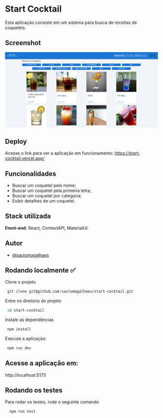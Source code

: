 # Start Cocktail

Esta aplicação consiste em um sistema para busca de receitas de coquetéis.

## Screenshot

![App Screenshot](https://github.com/saulomagalhaes/start-cocktail/blob/main/src/assets/screenshot.png?raw=true)

## Deploy

Acesse o link para ver a aplicação em funcionamento:
https://start-cocktail.vercel.app/

## Funcionalidades

- Buscar um coquetel pelo nome;
- Buscar um coquetel pela primeira letra;
- Buscar um coquetel por categoria;
- Exibir detalhes de um coquetel.

## Stack utilizada

**Front-end:** React, ContextAPI, MaterialUI.

## Autor

- [@saulomagalhaes](https://www.linkedin.com/in/sauloam/)

## Rodando localmente ✅

Clone o projeto

```bash
 git clone git@github.com:saulomagalhaes/start-cocktail.git
```

Entre no diretório do projeto

```bash
 cd start-cocktail
```

Instale as dependências

```bash
 npm install
```

Execute a aplicação:

```bash
 npm run dev
```

## Acesse a aplicação em:
http://localhost:5173


## Rodando os testes

Para rodar os testes, rode o seguinte comando

```bash
  npm run test
```
